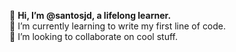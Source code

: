 👋 <b>Hi, I’m @santosjd, a lifelong learner.</b><br>🌱 I’m currently learning to write my first line of code.<br>💞️ I’m looking to collaborate on cool stuff.

<!---
santosjd/santosjd is a ✨ special ✨ repository because its `README.md` (this file) appears on your GitHub profile.
You can click the Preview link to take a look at your changes.
--->
